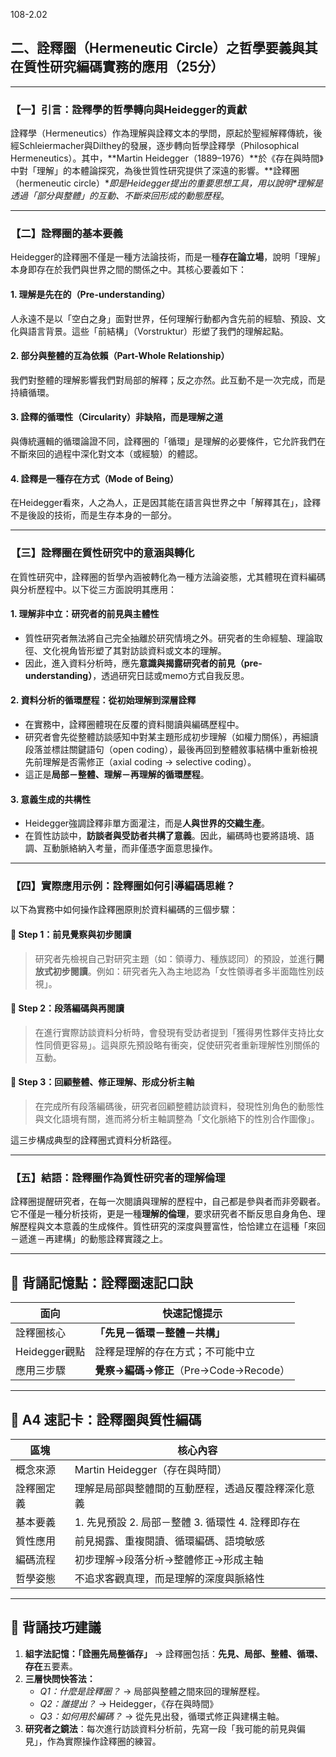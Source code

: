 108-2.02

## 二、詮釋圈（Hermeneutic Circle）之哲學要義與其在質性研究編碼實務的應用（25分）

------

### 【一】引言：詮釋學的哲學轉向與Heidegger的貢獻

詮釋學（Hermeneutics）作為理解與詮釋文本的學問，原起於聖經解釋傳統，後經Schleiermacher與Dilthey的發展，逐步轉向哲學詮釋學（Philosophical Hermeneutics）。其中，**Martin Heidegger（1889–1976）**於《存在與時間》中對「理解」的本體論探究，為後世質性研究提供了深遠的影響。**詮釋圈（hermeneutic circle）\**即是Heidegger提出的重要思想工具，用以說明\**理解是透過「部分與整體」的互動、不斷來回形成的動態歷程**。

------

### 【二】詮釋圈的基本要義

Heidegger的詮釋圈不僅是一種方法論技術，而是一種**存在論立場**，說明「理解」本身即存在於我們與世界之間的關係之中。其核心要義如下：

#### 1. **理解是先在的（Pre-understanding）**

人永遠不是以「空白之身」面對世界，任何理解行動都內含先前的經驗、預設、文化與語言背景。這些「前結構」（Vorstruktur）形塑了我們的理解起點。

#### 2. **部分與整體的互為依賴（Part-Whole Relationship）**

我們對整體的理解影響我們對局部的解釋；反之亦然。此互動不是一次完成，而是持續循環。

#### 3. **詮釋的循環性（Circularity）非缺陷，而是理解之道**

與傳統邏輯的循環論證不同，詮釋圈的「循環」是理解的必要條件，它允許我們在不斷來回的過程中深化對文本（或經驗）的體認。

#### 4. **詮釋是一種存在方式（Mode of Being）**

在Heidegger看來，人之為人，正是因其能在語言與世界之中「解釋其在」，詮釋不是後設的技術，而是生存本身的一部分。

------

### 【三】詮釋圈在質性研究中的意涵與轉化

在質性研究中，詮釋圈的哲學內涵被轉化為一種方法論姿態，尤其體現在資料編碼與分析歷程中。以下從三方面說明其應用：

#### 1. **理解非中立：研究者的前見與主體性**

- 質性研究者無法將自己完全抽離於研究情境之外。研究者的生命經驗、理論取徑、文化視角皆形塑了其對訪談資料或文本的理解。
- 因此，進入資料分析時，應先**意識與揭露研究者的前見（pre-understanding）**，透過研究日誌或memo方式自我反思。

#### 2. **資料分析的循環歷程：從初始理解到深層詮釋**

- 在實務中，詮釋圈體現在反覆的資料閱讀與編碼歷程中。
- 研究者會先從整體訪談感知中對某主題形成初步理解（如權力關係），再細讀段落並標註關鍵語句（open coding），最後再回到整體敘事結構中重新檢視先前理解是否需修正（axial coding → selective coding）。
- 這正是**局部－整體、理解－再理解的循環歷程**。

#### 3. **意義生成的共構性**

- Heidegger強調詮釋非單方面灌注，而是**人與世界的交織生產**。
- 在質性訪談中，**訪談者與受訪者共構了意義**。因此，編碼時也要將語境、語調、互動脈絡納入考量，而非僅憑字面意思操作。

------

### 【四】實際應用示例：詮釋圈如何引導編碼思維？

以下為實務中如何操作詮釋圈原則於資料編碼的三個步驟：

#### 🔹 Step 1：前見覺察與初步閱讀

> 研究者先檢視自己對研究主題（如：領導力、種族認同）的預設，並進行**開放式初步閱讀**。例如：研究者先入為主地認為「女性領導者多半面臨性別歧視」。

#### 🔹 Step 2：段落編碼與再閱讀

> 在進行實際訪談資料分析時，會發現有受訪者提到「獲得男性夥伴支持比女性同儕更容易」。這與原先預設略有衝突，促使研究者重新理解性別關係的互動。

#### 🔹 Step 3：回顧整體、修正理解、形成分析主軸

> 在完成所有段落編碼後，研究者回顧整體訪談資料，發現性別角色的動態性與文化語境有關，進而將分析主軸調整為「文化脈絡下的性別合作圖像」。

這三步構成典型的詮釋圈式資料分析路徑。

------

### 【五】結語：詮釋圈作為質性研究者的理解倫理

詮釋圈提醒研究者，在每一次閱讀與理解的歷程中，自己都是參與者而非旁觀者。它不僅是一種分析技術，更是一種**理解的倫理**，要求研究者不斷反思自身角色、理解歷程與文本意義的生成條件。質性研究的深度與豐富性，恰恰建立在這種「來回－遞進－再建構」的動態詮釋實踐之上。

------

## 🧠 背誦記憶點：詮釋圈速記口訣

| 面向          | 快速記憶提示                          |
| ------------- | ------------------------------------- |
| 詮釋圈核心    | **「先見－循環－整體－共構」**        |
| Heidegger觀點 | 詮釋是理解的存在方式；不可能中立      |
| 應用三步驟    | **覺察→編碼→修正**（Pre→Code→Recode） |

------

## 📄 A4 速記卡：詮釋圈與質性編碼

| 區塊       | 核心內容                                           |
| ---------- | -------------------------------------------------- |
| 概念來源   | Martin Heidegger（存在與時間）                     |
| 詮釋圈定義 | 理解是局部與整體間的互動歷程，透過反覆詮釋深化意義 |
| 基本要義   | 1. 先見預設 2. 局部－整體 3. 循環性 4. 詮釋即存在  |
| 質性應用   | 前見揭露、重複閱讀、循環編碼、語境敏感             |
| 編碼流程   | 初步理解→段落分析→整體修正→形成主軸                |
| 哲學姿態   | 不追求客觀真理，而是理解的深度與脈絡性             |

------

## 🎯 背誦技巧建議

1. **組字法記憶：「詮圈先局整循存」**
    → 詮釋圈包括：**先見、局部、整體、循環、存在**五要素。
2. **三層快問快答法：**
   - *Q1：什麼是詮釋圈？* → 局部與整體之間來回的理解歷程。
   - *Q2：誰提出？* → Heidegger，《存在與時間》
   - *Q3：如何用於編碼？* → 從先見出發，循環式修正與建構主軸。
3. **研究者之鏡法**：每次進行訪談資料分析前，先寫一段「我可能的前見與偏見」，作為實際操作詮釋圈的練習。